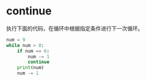 # continue

执行下面的代码，在循环中根据指定条件进行下一次循环。

```python
num = 9
while num > 0:
    if num == 6:
        num -= 1
        continue
    print(num)
    num -= 1
```

